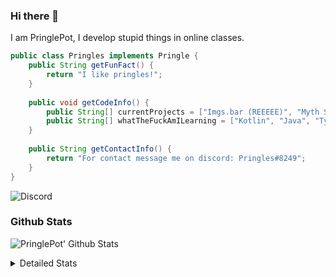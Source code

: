 ### Hi there 👋

I am PringlePot, I develop stupid things in online classes. 

```java
public class Pringles implements Pringle {
    public String getFunFact() {
        return "I like pringles!";
    }
    
    public void getCodeInfo() {
        public String[] currentProjects = ["Imgs.bar (REEEEE)", "Myth Sniper (Dead)"];
        public String[] whatTheFuckAmILearning = ["Kotlin", "Java", "Typescript", "NextJS"];
    }
    
    public String getContactInfo() {
        return "For contact message me on discord: Pringles#8249";
    }
}
```
![Discord](https://discord.c99.nl/widget/theme-1/226911291636318208.png)


### Github Stats
![PringlePot' Github Stats](https://github-readme-stats.vercel.app/api?username=PringlePot&show_icons=true&theme=dark)

<details>
  <summary>Detailed Stats</summary>
    
<!--START_SECTION:waka-->
![Lines of code](https://img.shields.io/badge/From%20Hello%20World%20I%27ve%20Written-84866%20lines%20of%20code-blue)

**🐱 My Github Data** 

> 🏆 265 Contributions in the Year 2021
 > 
> 📦 85.9 kB Used in Github's Storage 
 > 
> 💼 Opted to Hire
 > 
> 📜 6 Public Repositories 
 > 
> 🔑 9 Private Repositories  
 > 
**I'm an Early 🐤** 

```text
🌞 Morning    44 commits     █████░░░░░░░░░░░░░░░░░░░░   19.91% 
🌆 Daytime    86 commits     █████████░░░░░░░░░░░░░░░░   38.91% 
🌃 Evening    91 commits     ██████████░░░░░░░░░░░░░░░   41.18% 
🌙 Night      0 commits      ░░░░░░░░░░░░░░░░░░░░░░░░░   0.0%

```
📅 **I'm Most Productive on Sunday** 

```text
Monday       37 commits     ████░░░░░░░░░░░░░░░░░░░░░   16.74% 
Tuesday      7 commits      ░░░░░░░░░░░░░░░░░░░░░░░░░   3.17% 
Wednesday    27 commits     ███░░░░░░░░░░░░░░░░░░░░░░   12.22% 
Thursday     37 commits     ████░░░░░░░░░░░░░░░░░░░░░   16.74% 
Friday       25 commits     ██░░░░░░░░░░░░░░░░░░░░░░░   11.31% 
Saturday     32 commits     ███░░░░░░░░░░░░░░░░░░░░░░   14.48% 
Sunday       56 commits     ██████░░░░░░░░░░░░░░░░░░░   25.34%

```


📊 **This Week I Spent My Time On** 

```text
💬 Programming Languages: 
TypeScript               16 hrs 39 mins      ████████████████████░░░░░   81.12% 
EJS                      1 hr 26 mins        █░░░░░░░░░░░░░░░░░░░░░░░░   7.0% 
JSON                     47 mins             █░░░░░░░░░░░░░░░░░░░░░░░░   3.83% 
Python                   44 mins             █░░░░░░░░░░░░░░░░░░░░░░░░   3.6% 
Other                    18 mins             ░░░░░░░░░░░░░░░░░░░░░░░░░   1.47%

🔥 Editors: 
IntelliJ                 20 hrs 32 mins      █████████████████████████   100.0%

```

**I Mostly Code in Java** 

```text
Java                     5 repos             ██████████████░░░░░░░░░░░   55.56% 
Python                   1 repo              ██░░░░░░░░░░░░░░░░░░░░░░░   11.11% 
Kotlin                   1 repo              ██░░░░░░░░░░░░░░░░░░░░░░░   11.11% 
JavaScript               1 repo              ██░░░░░░░░░░░░░░░░░░░░░░░   11.11% 
CSS                      1 repo              ██░░░░░░░░░░░░░░░░░░░░░░░   11.11%

```



<!--END_SECTION:waka-->
</details>
